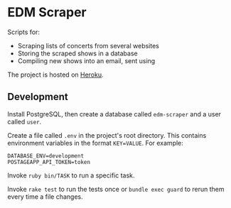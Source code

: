 # EDM Scraper

Scripts for:
- Scraping lists of concerts from several websites
- Storing the scraped shows in a database
- Compiling new shows into an email, sent using 

The project is hosted on [Heroku](https://dashboard.heroku.com/apps/edm-scraper).

## Development

Install PostgreSQL, then create a database called `edm-scraper` and a user called `user`.

Create a file called `.env` in the project's root directory. This contains environment variables in the format `KEY=VALUE`. For example:

```
DATABASE_ENV=development
POSTAGEAPP_API_TOKEN=token
```

Invoke `ruby bin/TASK` to run a specific task.

Invoke `rake test` to run the tests once or `bundle exec guard` to rerun them every time a file changes.
